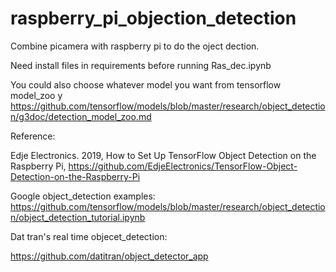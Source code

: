 # raspberry_pi_objection_detection
Combine picamera with raspberry pi to do the oject dection.

Need install files in requirements before running Ras_dec.ipynb

You could also choose whatever  model you want from tensorflow model_zoo y https://github.com/tensorflow/models/blob/master/research/object_detection/g3doc/detection_model_zoo.md



Reference:

Edje Electronics. 2019, How to Set Up TensorFlow Object Detection on the Raspberry Pi, https://github.com/EdjeElectronics/TensorFlow-Object-Detection-on-the-Raspberry-Pi      

Google object_detection examples:
https://github.com/tensorflow/models/blob/master/research/object_detection/object_detection_tutorial.ipynb

Dat tran's real time objecet_detection:

https://github.com/datitran/object_detector_app
